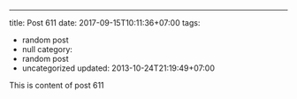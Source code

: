 ---
title: Post 611
date: 2017-09-15T10:11:36+07:00
tags:
  - random post
  - null
category:
  - random post
  - uncategorized
updated: 2013-10-24T21:19:49+07:00

This is content of post 611